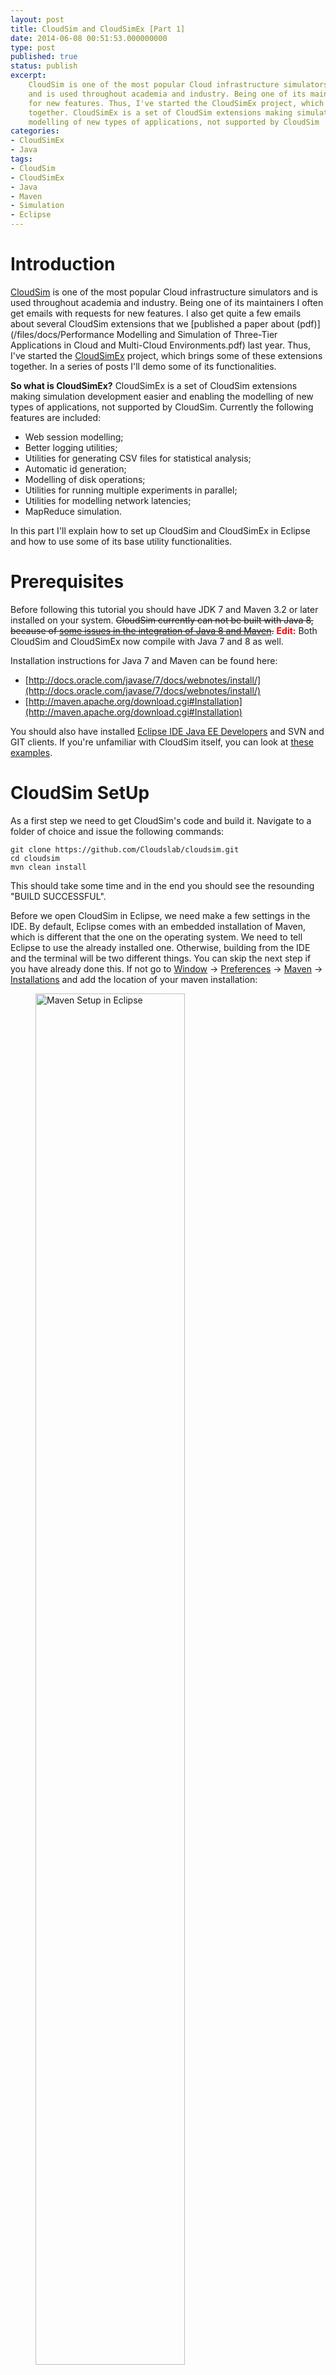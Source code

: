 ```yaml
---
layout: post
title: CloudSim and CloudSimEx [Part 1]
date: 2014-06-08 00:51:53.000000000
type: post
published: true
status: publish
excerpt: 
    CloudSim is one of the most popular Cloud infrastructure simulators 
    and is used throughout academia and industry. Being one of its maintainers I often get emails with requests 
    for new features. Thus, I've started the CloudSimEx project, which brings some of these extensions 
    together. CloudSimEx is a set of CloudSim extensions making simulation development easier and enabling the 
    modelling of new types of applications, not supported by CloudSim ...
categories:
- CloudSimEx
- Java
tags:
- CloudSim
- CloudSimEx
- Java
- Maven
- Simulation
- Eclipse
---
```


# Introduction

[CloudSim](http://www.cloudbus.org/cloudsim/) is one of the most popular Cloud infrastructure simulators 
and is used throughout academia and industry. Being one of its maintainers I often get emails with requests 
for new features. I also get quite a few emails about several CloudSim extensions that we 
[published a paper about (pdf)](/files/docs/Performance Modelling and Simulation of Three-Tier Applications in Cloud and Multi-Cloud Environments.pdf) 
last year. 
Thus, I've started the [CloudSimEx](https://github.com/Cloudslab/CloudSimEx) project, which brings some of these extensions 
together. In a series of posts I'll demo some of its functionalities.

**So what is CloudSimEx?** CloudSimEx is a set of CloudSim extensions making simulation development easier and enabling the 
modelling of new types of applications, not supported by CloudSim. Currently the following features are included:

*   Web session modelling;
*   Better logging utilities;
*   Utilities for generating CSV files for statistical analysis;
*   Automatic id generation;
*   Modelling of disk operations;
*   Utilities for running multiple experiments in parallel;
*   Utilities for modelling network latencies;
*   MapReduce simulation.

In this part I'll explain how to set up CloudSim and CloudSimEx in Eclipse and how to use some of its base utility functionalities.

# Prerequisites

Before following this tutorial you should have JDK 7 and Maven 3.2 or later installed on your system. 
<del>CloudSim currently can not be built with Java 8, because of 
[some issues in the integration of Java 8 and Maven](https://cwiki.apache.org/confluence/display/MAVEN/Java+8+Upgrade).</del>
**<span style="color:red;">Edit:</span>** Both CloudSim and CloudSimEx now compile with Java 7 and 8 as well.

Installation instructions for Java 7 and Maven can be found here:

*   [http://docs.oracle.com/javase/7/docs/webnotes/install/](http://docs.oracle.com/javase/7/docs/webnotes/install/)
*   [http://maven.apache.org/download.cgi#Installation](http://maven.apache.org/download.cgi#Installation)

You should also have installed [Eclipse IDE Java EE Developers](https://www.eclipse.org/downloads/) and SVN and GIT clients. 
If you're unfamiliar with CloudSim itself, you can look at [these examples](http://www.cloudbus.org/cloudsim/examples.html).

# CloudSim SetUp

As a first step we need to get CloudSim's code and build it. Navigate to a folder of choice and issue the following commands:

```
git clone https://github.com/Cloudslab/cloudsim.git
cd cloudsim
mvn clean install
```

This should take some time and in the end you should see the resounding "BUILD SUCCESSFUL".

Before we open CloudSim in Eclipse, we need make a few settings in the IDE. 
By default, Eclipse comes with an embedded installation of Maven, which is different that the one on the operating system. 
We need to tell Eclipse to use the already installed one. 
Otherwise, building from the IDE and the terminal will be two different things. 
You can skip the next step if you have already done this. 
If not go to <u>Window</u> -> <u>Preferences</u> -> <u>Maven</u> -> <u>Installations</u> 
and add the location of your maven installation:

<figure>
  <img src="/images/blog/CloudSim and CloudSimEx Part 1/mavenineclipse.png" alt="Maven Setup in Eclipse" width="75%">
  <figcaption>Maven Setup in Eclipse.</figcaption>
</figure>

Now we can import the CloudSim project into Eclipse. Go to <u>File</u> -> <u>Import</u> -> <u>Existing Maven Projects</u> 
and follow the wizard. You can use the following screenshots as a guideline:

<!-------------------------------------------- Image Galery -------------------------------------------->
<figure class="third">
    <a class="image-popup-fit-width" href="/images/blog/CloudSim and CloudSimEx Part 1/import-cloudsim1.png">
        <img src="/images/blog/CloudSim and CloudSimEx Part 1/import-cloudsim1.png">
    </a>
    <a class="image-popup-fit-width" href="/images/blog/CloudSim and CloudSimEx Part 1/import-cloudsim2.png">
        <img src="/images/blog/CloudSim and CloudSimEx Part 1/import-cloudsim2.png">
    </a>
    <a class="image-popup-fit-width" href="/images/blog/CloudSim and CloudSimEx Part 1/import-cloudsim3.png">
        <img src="/images/blog/CloudSim and CloudSimEx Part 1/import-cloudsim3.png">
    </a>
    <a class="image-popup-fit-width" href="/images/blog/CloudSim and CloudSimEx Part 1/import-cloudsim4.png">
        <img src="/images/blog/CloudSim and CloudSimEx Part 1/import-cloudsim4.png">
    </a>
    <figcaption>CloudSim import in Eclipse.</figcaption>
</figure>
<!-------------------------------------------- Image Galery -------------------------------------------->


This should open the CloudSim projects in Eclipse.

# CloudSimEx SetUp

After CloudSim is set, we can continue to set up CloudSimEx as well. The following commands do just that.

```
git clone https://github.com/Cloudslab/CloudSimEx.git
cd CloudSimEx
mvn clean install
```

Again, if all is fine you should see "BUILD SUCCESSFUL" int your terminal. Next you can open the CloudSimEx 
projects in Eclipse. Again you need to go to <u>File</u> -> <u>Import</u> -> <u>Existing Maven Projects</u> 
and follow the wizard, as we did with CloudSim.

# Test Project

Now that CloudSim and CloudSimEx are set up we can create a simple test project, in which we can 
experiment with them. Go to <u>File</u> -> <u>New</u> -> <u>Project...</u> -> <u>Maven Project</u> and 
follow the wizard to create a simple maven project. You can use the following screeshots as a guideline:


<!-------------------------------------------- Image Galery -------------------------------------------->
<figure class="third">
    <a class="image-popup-fit-width" href="/images/blog/CloudSim and CloudSimEx Part 1/new-maven-project1.png">
        <img src="/images/blog/CloudSim and CloudSimEx Part 1/import-cloudsim1.png">
    </a>
    <a class="image-popup-fit-width" href="/images/blog/CloudSim and CloudSimEx Part 1/new-maven-project2.png">
        <img src="/images/blog/CloudSim and CloudSimEx Part 1/import-cloudsim2.png">
    </a>
    <a class="image-popup-fit-width" href="/images/blog/CloudSim and CloudSimEx Part 1/new-maven-project3.png">
        <img src="/images/blog/CloudSim and CloudSimEx Part 1/import-cloudsim3.png">
    </a>
    <figcaption>Test project in Eclipse.</figcaption>
</figure>
<!-------------------------------------------- Image Galery -------------------------------------------->


After the project is created, open its pom.xml file and add the following dependencies inside 
the `<project>` section:

```xml
<dependencies>
    <dependency>
        <groupId>org.cloudbus.cloudsim</groupId>
        <artifactId>cloudsim</artifactId>
        <version>3.1-SNAPSHOT</version>
    </dependency>
    <dependency>
        <groupId>org.cloudbus</groupId>
        <artifactId>cloudsimex-core</artifactId>
        <version>1.0-SNAPSHOT</version>
    </dependency>
    <dependency>
        <groupId>org.cloudbus</groupId>
        <artifactId>cloudsimex-geolocation</artifactId>
        <version>1.0-SNAPSHOT</version>
    </dependency>
    <dependency>
        <groupId>org.cloudbus</groupId>
        <artifactId>cloudsimex-web</artifactId>
        <version>1.0-SNAPSHOT</version>
    </dependency>
    <dependency>
        <groupId>org.cloudbus</groupId>
        <artifactId>cloudsimex-mapreduce</artifactId>
        <version>1.0-SNAPSHOT</version>
    </dependency>
</dependencies>
```

Finally, you should make sure the Eclipse project is configured to use Java 7. 
Right click on the test project in the explorer, select <u>Properties</u>, and ensure that the 
Java compiler compliance level is set to 1.7, as in the following screenshot:

<figure>
  <img src="/images/blog/CloudSim and CloudSimEx Part 1/test-project-properties.png" alt="Test Project Properties" width="75%">
  <figcaption>Test Project Properties.</figcaption>
</figure>

Now you can create a class with a main method in the new project and it can import all CloudSim and CloudSimEx classes. 
You're ready to go!

# ID generation

CloudSim requires the end user to provide a lot of numerical ids for the simulation entities (e.g. cloudlets, VMs). 
This is error prone. If you provide duplicate ids for entities of the same type (e.g. cloudlets) this will result in 
an insidious bug, as CloudSim won't give any warning. Moreover, in complex simulations virtual machines and cloudlets 
(i.e. jobs) need to be created dynamically, and thus you'll need to maintain global counters for id generation.

To solve the problem I've created the simple utility class 
[org.cloudbus.cloudsim.ex.util.Id](https://github.com/Cloudslab/CloudSimEx/blob/master/cloudsimex-core/src/main/java/org/cloudbus/cloudsim/ex/util/Id.java). 
It allows you to create unique ids per simulation entity type. For example the following code creates three cloudlets with unique ids:

```java
Cloudlet cl1 = new Cloudlet(Id.pollId(Cloudlet.class), ... );
Cloudlet cl2 = new NetworkCloudlet(Id.pollId(NetworkCloudlet.class), ... );
Cloudlet cl3 = new NetworkCloudlet(Id.pollId(Cloudlet.class), ... );

System.out.println(cl1.getCloudletId());   // Prints 1
System.out.println(cl2.getCloudletId());   // Prints 2
System.out.println(cl3.getCloudletId());   // Prints 3
```

Note that the exact type that you pass to Id.pollId( ) does not matter, as long as it is a subtype of a 
CloudSim entity - e.g. cloudlet, VM or host. The implementation will automatically check if the type you 
pass is a cloudlet or something else and will return an appropriate id. For example In the above code it 
didn't matter if we call Id.pollId(Cloudlet.class) or Id.pollId(NetworkCloudlet.class), it would return a 
unique cloudlet id in all cases.

If you're developing classes that extend CloudSim entities, you can eliminate the need for ids altogether, 
by redefining their constructors. For example, the following code creates a custom cloudlet, that automatically 
creates its own id in the costructor, and its users won't need to bother with ids.

```java
public class MyCloudlet extends Cloudlet {
    public MyCloudlet(...) {
        super(Id.pollId(getClass()), ...);
    }
}
```

In fact, this is the approach taken in all CloudSimEx classes. 
Thus, in CloudSimEx you don't need to specify your own ids.

# CSV export of objects

When developing CloudSim simulations people often need to export tabular 
(i.e. coma separated values or CSV) for further statistical analysis. 
For example, you may want to export data about your jobs'/cloudlets' start, end and execution 
time in a CSV file, in order to compute statistics or perform numerical analysis with Excel, R, SAS or Matlab. 
Looping over all objects and their properties, taking care of column padding and so on can be a drag.

Enter the [TextUtil](https://github.com/Cloudslab/CloudSimEx/blob/master/cloudsimex-core/src/main/java/org/cloudbus/cloudsim/ex/util/TextUtil.java) 
class. Converting an object to a CSV line is now just a single line of code. 
Add another line and you've got yourself a header, as in this example:

```java
Vm vm = new Vm(Id.pollId(Vm.class), .....);
// getCaptionLine - prints a header
System.out.println(TextUtil.getCaptionLine(Vm.class));
// getTxtLine - prints a CSV line
System.out.println(TextUtil.getTxtLine(vm));
```

By default, TextUtil inspects all the properties (i.e. public no-arg get methods) of the class/object 
and concatenates them taking into account predefined formatting and padding options. 
You can modify the list and order of properties for a given class using the 
[Textualize](https://github.com/Cloudslab/CloudSimEx/blob/master/cloudsimex-core/src/main/java/org/cloudbus/cloudsim/ex/util/Textualize.java) 
annotation. The output of the above is:

```
BeingInstantiated;     Bw;CloudletScheduler;CurrentAllocatedBw;CurrentAllocatedMips;CurrentAllocatedRam;CurrentAllocatedSize;CurrentRequestedBw;CurrentRequestedMaxMips;CurrentRequestedMips;CurrentRequestedRam;CurrentRequestedTotalMips;Host;     Id;InMigration;      Mips;NumberOfPes;    Ram;   Size;StateHistory;                 Uid; UserId;                 Vmm;Class
             true;   1000;   ref<455659002>;                 0;                null;                  0;                   0;              1000;                1000.00;               [...];                512;                  1000.00;null;      4;      false;   1000.00;          1;    512;  10000;       [...];                 0-4;      0;                 Xen;   Vm
```

TextUtil automatically converts references, arrays and collections to simple representations, 
so that the CSV line format is maintained.

Often you don't need all properties of an object in the CSV - you may only need 2 or 3 of them. 
Again this can be done with a single line of code. You just need to specify the names of the properties when invoking TextUtil:

```java
Vm vm = new Vm(Id.pollId(Vm.class), .....);
String[] props = new String[] { "Bw", "CurrentRequestedRam" };
System.out.println(TextUtil.getCaptionLine(Vm.class, props));
System.out.println(TextUtil.getTxtLine(vm, props));
```

This code will only print the `Bw` and `CurrentRequestedRam` properties, 
defined by the `getBw` and `getCurrentRequestedRam` methods:

```
     Bw;CurrentRequestedRam
   1000;                512
```

In all above examples, we used the default delimeter ";". 
All TextUtil methods are overloaded so that you can specify another delimiter if needed.

Finally, often you may need some derived characteristic/column in the CSV. 
For example, you may like to have a field in gigabytes instead of megabytes, 
or you may want to compute the difference between two fields in a new column. 
TextUtil allows you to define the so-called virtual properties. 
A virtual property is just a pair - a name and Function (from the [guava](http://code.google.com/p/guava-libraries/) library) 
which defines its value. The following example shows how to define an additional virtual property "CurrentRequestedRamGB" 
and to print it in conjunction with the regular property "CurrentRequestedRam":

```java
Vm vm = new Vm(Id.pollId(Vm.class), ...);

String[] props = new String[] { "CurrentRequestedRam" };

LinkedHashMap<String, Function<? extends Vm, String>> virtualProps = new LinkedHashMap<>();
virtualProps.put("CurrentRequestedRamGB", new Function<Vm, String>() {
   @Override public String apply(Vm v) {
     return String.valueOf(v.getCurrentRequestedRam() / 1024.0);
   }
});

System.out.println(TextUtil.getCaptionLine(Vm.class, props, virtualProps.keySet()));
System.out.println(TextUtil.getTxtLine(vm, props, virtualProps));
```

This prints:

```
CurrentRequestedRam;CurrentRequestedRamGB
                512;                  0.5
```

# Custom Logging

CloudSim's default [Log](http://code.google.com/p/cloudsim/source/browse/trunk/modules/cloudsim/src/main/java/org/cloudbus/cloudsim/Log.java) 
implementation is designed only to print to the standard output. 
Hence, CloudSimEx introduces a new logger called 
[CustomLog](https://github.com/Cloudslab/CloudSimEx/blob/master/cloudsimex-core/src/main/java/org/cloudbus/cloudsim/ex/util/CustomLog.java). 
It follows the same design principle of the original Log, but has several new functionalities. 
It allows (i) output redirection to a file, (ii) flexible definition of log entry formats. 
Most importantly it plays well with TextUtil and can be used to easily create CSV files for analysis.

To begin with, you need to configure the logger with a set of properties. 
You would typically store them in a separate configuration file:

```java
Properties props = new Properties();
try (InputStream is = Files.newInputStream(Paths.get("...your file..."))) {
    props.load(is);
}
CustomLog.configLogger(props);
```

The important properties are:

*   `FilePath` - if present this property has the value of the target log file. 
If this property is not present, the log is written to the standard output.
*   `LogLevel` - each log message has a level. 
This property identifies the minimal log level that will be printed. Levels are as in standard java logging - see [LogLevel](http://docs.oracle.com/javase/7/docs/api/java/util/logging/Level.html). If this property is not present, a default log level INFO is used.
*   `LogCloudSimClock` - a boolean proeprty. 
If "true" the current CloudSim simulation time will be included in every log entry.
*   `LogReadableSimClock` - a boolean property. If "true" the current CloudSim simulation time will be 
included in every log entry and it will be formatted in the "_days:hours:minutes:seconds_" format.
*   `LogRealTimeClock` - a boolean property. If "true" the actual system/computer time will be included in every log entry.
*   `LogFormat` - a list of get method names of the class 
[LogRecord](http://docs.oracle.com/javase/7/docs/api/java/util/logging/LogRecord.html). 
It allows you to specify what should compose your log entries. 
Typically, you would specify just `getMessage` or `getLevel;getMessage`.
*   `ShutStandardLogger` - a boolean property. If "true" it will shut CloudSim's standard logger. 
This is useful, when the standard logger generates too many log messages and causes the simulation execution 
to slow down significantly.

Consider the following example:

```
FilePath=/mydesktop/log.log
LogLevel=INFO
LogCloudSimClock=true
LogReadableSimClock=false
LogRealTimeClock=true
LogFormat=getMessage
ShutStandardLogger=true
```

Given this configuration, CustomLog will output only log entries with level higher than INFO, 
will print the current time, and the current CloudSim simulation time and will shut the standard CloudSim logger. 
The output will be written to the file `/mydesktop/log.log`. Thus, if you call:

```java
CustomLog.printf("Hello %s", "World");
```

the output in the file will be something like this.

```
22:42:51          0.00    Hello World
```

If all you want to see is the message and not the current time, you need to switch `LogCloudSimClock` and `LogRealTimeClock` to "false".

At any point during the simulation you can redirect CustomLog to another file or the standard output, 
by simply calling one of the following:

```java
// Redirects to stdout ...
CustomLog.redirectToConsole();

// Redirects to a file, overwrites it
CustomLog.redirectToFile("...your file...");

// Redirects to a file, appends to it
CustomLog.redirectToFile("...your file...", true);
```

CustomLog has a lot of convenient methods for printing and formatting log messages and you can explore to see what's there. 
As I mentioned it can use TextUtil to print well formatted CSV files. 
So if you have a list of objects (e.g. cloudlets or VMs) you can convert them to a CSV with a single line of code, 
by using the `printResults` method. The following example demonstrates this:

```java
List <Vm> vms = ......

CustomLog.redirectToFile("... your CSV file ...");
CustomLog.printResults(Vm.class, vms);
```

The `printResults` method is overloaded, so it can take property names and virtual properties, analogously to TextUtil.

# Conclusion

In this article we just scratched the surface, by introducing CloudSimEx, explaining how to install it and 
overviewing some of its basic functionalities. In subsequent articles I'll talk about how CloudSimEx allows 
for I/O operations simulation, web session modelling, running multiple experiments in parallel and utilities for 
modelling Internet latencies ... so stay tuned :)

# References

*   [CloudSim official website](http://www.cloudbus.org/cloudsim/)
*   [CloudSimEx on GitHub](https://github.com/Cloudslab/CloudSimEx)
*   [Performance Modelling and Simulation of Three-Tier Applications in Cloud and Multi-Cloud Environments [PDF]](/files/docs/Performance Modelling and Simulation of Three-Tier Applications in Cloud and Multi-Cloud Environments.pdf)
